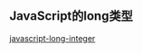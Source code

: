 ## JavaScript的long类型

[javascript-long-integer](https://codehunter.cc/a/javascript/javascript-long-integer)

